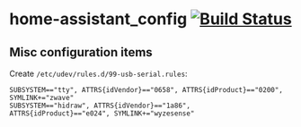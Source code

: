 # home-assistant_config [![Build Status](https://travis-ci.org/tomhoover/home-assistant_config.svg?branch=master)](https://travis-ci.org/tomhoover/home-assistant_config)

## Misc configuration items
Create `/etc/udev/rules.d/99-usb-serial.rules`:
```
SUBSYSTEM=="tty", ATTRS{idVendor}=="0658", ATTRS{idProduct}=="0200", SYMLINK+="zwave"
SUBSYSTEM=="hidraw", ATTRS{idVendor}=="1a86", ATTRS{idProduct}=="e024", SYMLINK+="wyzesense"
```
